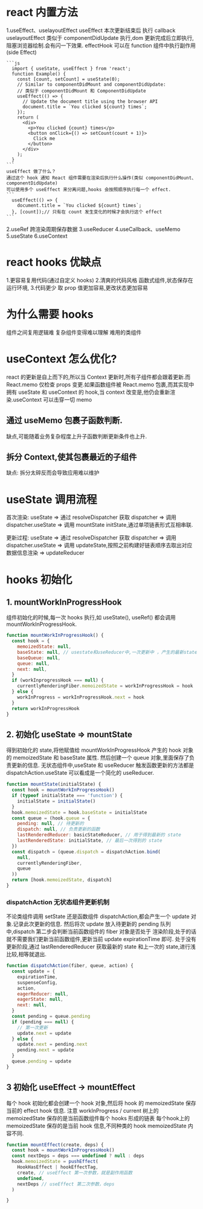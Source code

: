 # react 内置方法

1.useEffect、uselayoutEffect
useEffect 本次更新结束后 执行 callback
uselayoutEffect 类似于 componentDidUpdate 执行,dom 更新完成后立即执行,阻塞浏览器绘制.会有闪一下效果.
effectHook 可以在 function 组件中执行副作用(side Effect)

    ```js
      import { useState, useEffect } from 'react';
      function Example() {
        const [count, setCount] = useState(0);
        // Similar to componentDidMount and componentDidUpdate:
        // 类似于 componentDidMount 和 ComponentDidUpdate
        useEffect(() => {
          // Update the document title using the browser API
          document.title = `You clicked ${count} times`;
        });
        return (
          <div>
            <p>You clicked {count} times</p>
            <button onClick={() => setCount(count + 1)}>
              Click me
            </button>
          </div>
        );
      }
    ```
    useEffect 做了什么？
    通过这个 hook 通知 React 组件需要在渲染后执行什么操作(类似 componentDidMount、componentDidUpdate)
    可以使用多个 useEffect 来分离问题,hooks 会按照顺序执行每一个 effect.
    ```
      useEffect(() => {
        document.title = `You clicked ${count} times`;
      }, [count]);// 只有在 count 发生变化的时候才会执行这个 effect
    ```

2.useRef 跨渲染周期保存数据
3.useReducer
4.useCallback、useMemo
5.useState
6.useContext

# react hooks 优缺点

1.更容易复用代码(通过自定义 hooks) 2.清爽的代码风格 函数式组件,状态保存在运行环境, 3.代码更少 取 prop 值更加容易,更改状态更加容易

# 为什么需要 hooks

组件之间复用逻辑难
复杂组件变得难以理解
难用的类组件

# useContext 怎么优化?

react 的更新是自上而下的,所以当 Context 更新时,所有子组件都会跟着更新.而 React.memo 仅检查 props 变更.如果函数组件被 React.memo 包裹,而其实现中拥有 useState 和 useContext 的 hook,当 context 改变是,他仍会重新渲染.useContext 可以击穿一切 memo

## 通过 useMemo 包裹子函数判断.

缺点,可能随着业务复杂程度上升子函数判断更新条件也上升.

## 拆分 Context,使其包裹最近的子组件

缺点: 拆分太碎反而会导致应用难以维护

# useState 调用流程

首次渲染: useState => 通过 resolveDispatcher 获取 dispatcher => 调用 dispatcher.useState => 调用 mountState initState,通过单项链表形式互相串联.

更新过程: useState => 通过 resolveDispatcher 获取 dispatcher => 调用 dispatcher.useState => 调用 updateState,按照之前构建好链表顺序去取出对应数据信息渲染 => updateReducer

# hooks 初始化

## 1. mountWorkInProgressHook

组件初始化的时候,每一次 hooks 执行,如 useState(), useRef() 都会调用 mountWorkInProgressHook.

```js
function mountWorkInProgressHook() {
  const hook = {
    memoizedState: null,
    baseState: null, // usestate和useReducer中,一次更新中 ，产生的最新state值
    baseQueue: null,
    queue: null,
    next: null,
  }
  if (workInprogressHook === null) {
    currentlyRenderingFiber.memoizedState = workInProgressHook = hook
  } else {
    workInProgress = workInProgressHook.next = hook
  }
  return workInProgressHook
}
```

## 2. 初始化 useState => mountState

得到初始化的 state,将他赋值给 mountWorkInProgressHook 产生的 hook 对象的 memoizedState 和 baseState 属性.
然后创建一个 queue 对象,里面保存了负责更新的信息.
无状态组件中,useState 和 useReducer 触发函数更新的方法都是 dispatchAction.useState 可以看成是一个简化的 useReducer.

```js
function mountState(initialState) {
  const hook = mountWorkInProgressHook()
  if (typeof initialState === 'function') {
    initialState = initialState()
  }
  hook.memoizedState = hook.baseState = initialState
  const queue = (hook.queue = {
    pending: null, // 待更新的
    dispatch: null, // 负责更新的函数
    lastRenderedReducer: basicStateReducer, // 用于得到最新的 state
    lastRenderedState: initialState, // 最后一次得到的 state
  })
  const dispatch = (queue.dispatch = dispatchAction.bind(
    null,
    currentlyRenderingFiber,
    queue
  ))
  return [hook.memoizedState, dispatch]
}
```

### dispatchAction 无状态组件更新机制

不论类组件调用 setState 还是函数组件 dispatchAction,都会产生一个 update 对象.记录此次更新的信息.
然后将次 update 放入待更新的 pending 队列中,dispatch 第二步会判断当前函数组件的 fiber 对象是否处于
渲染阶段,处于的话就不需要我们更新当前函数组件,更新当前 update expirationTime 即可.
处于没有更新阶段,通过 lastRenderedReducer 获取最新的 state 和上一次的 state,进行浅比较,相等就退出.

```js
function dispatchAction(fiber, queue, action) {
  const update = {
    expirationTime,
    suspenseConfig,
    action,
    eagerReducer: null,
    eagerState: null,
    next: null,
  }
  const pending = queue.pending
  if (pending === null) {
    // 第一次更新
    update.next = update
  } else {
    update.next = pending.next
    pending.next = update
  }
  queue.pending = update
}
```

## 3 初始化 useEffect -> mountEffect
每个 hook 初始化都会创建一个 hook 对象,然后将 hook 的 memoizedState 保存当前的 effect hook 信息.
注意 
 workInProgress / current 树上的 memoizedState 保存的是当前函数组件每个 hooks 形成的链表
 每个hook上的 memoizedState 保存的是当前 hook 信息,不同种类的 hook memoizedState 内容不同.
```js
function mountEffect(create, deps) {
  const hook = mountWorkInProgressHook()
  const nextDeps = deps === undefined ? null : deps
  hook.memoizedState = pushEffect(
    HookHasEffect | hookEffectTag,
    create, // useEffect 第一次参数，就是副作用函数
    undefined,
    nextDeps // useEffect 第二次参数，deps
  )

}
```
